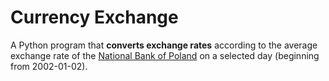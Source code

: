 # Currency Exchange
A Python program that **converts exchange rates** according to the average exchange rate of the [National Bank of Poland](http://www.nbp.pl/) on a selected day (beginning from 2002-01-02).
